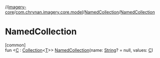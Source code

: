 //[imagery-core](../../../index.md)/[com.chrynan.imagery.core.model](../index.md)/[NamedCollection](index.md)/[NamedCollection](-named-collection.md)

# NamedCollection

[common]\
fun <[C](index.md) : [Collection](https://kotlinlang.org/api/latest/jvm/stdlib/kotlin.collections/-collection/index.html)<[T](index.md)>> [NamedCollection](-named-collection.md)(name: [String](https://kotlinlang.org/api/latest/jvm/stdlib/kotlin/-string/index.html)? = null, values: [C](index.md))
